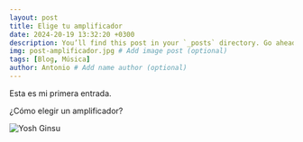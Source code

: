 ```yaml
---
layout: post
title: Elige tu amplificador
date: 2024-20-19 13:32:20 +0300
description: You’ll find this post in your `_posts` directory. Go ahead and edit it and re-build the site to see your changes. # Add post description (optional)
img: post-amplificador.jpg # Add image post (optional)
tags: [Blog, Música]
author: Antonio # Add name author (optional)
---
```


Esta es mi primera entrada.

¿Cómo elegir un amplificador?

![Yosh Ginsu]({{site.baseurl}}/assets/img/amplificadores.jpg)
